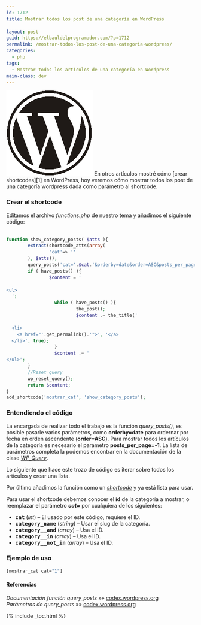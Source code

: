 ```yaml
---
id: 1712
title: Mostrar todos los post de una categoría en WordPress

layout: post
guid: https://elbauldelprogramador.com/?p=1712
permalink: /mostrar-todos-los-post-de-una-categoria-wordpress/
categories:
  - php
tags:
  - Mostrar todos los artículos de una categoría en Wordpress
main-class: dev
---
```

<img src="/assets/img/2013/07/wordpress.png" alt="mostrar todos los post de una categoría wordpress" width="231" height="228" class="thumbnail alignleft size-full wp-image-1757" />  
En otros artículos mostré cómo [crear shortcodes][1] en WordPress, hoy veremos cómo mostrar todos los post de una categoría wordpress dada como parámetro al shortcode.


<!--ad-->

### Crear el shortcode

Editamos el archivo *functions.php* de nuestro tema y añadimos el siguiente código:

```php

function show_category_posts( $atts ){
        extract(shortcode_atts(array(
                'cat'=> ''
        ), $atts));
        query_posts('cat='.$cat.'&orderby=date&order=ASC&posts_per_page=-1');
        if ( have_posts() ){
                $content = '

<ul>
  ';
                  while ( have_posts() ){
                          the_post();
                          $content .= the_title('

  <li>
    <a href="'.get_permalink().'">', '</a>
  </li>', true);
                  }
                  $content .= '
</ul>';
        }
        //Reset query
        wp_reset_query();
        return $content;
}
add_shortcode('mostrar_cat', 'show_category_posts');

```

### Entendiendo el código

La encargada de realizar todo el trabajo es la función *query_posts()*, es posible pasarle varios parámetros, como **orderby=date** para ordernar por fecha en orden ascendente (**order=ASC**). Para mostrar todos los artículos de la categoría es necesario el parámetro **posts\_per\_page=-1**. La lista de parámetros completa la podemos encontrar en la documentación de la clase *[WP_Query][2]*.

Lo siguiente que hace este trozo de código es iterar sobre todos los artículos y crear una lista.

Por último añadimos la función como un *[shortcode][3]* y ya está lista para usar.

Para usar el shortcode debemos conocer el **id** de la categoría a mostrar, o reemplazar el parámetro ***cat=*** por cualquiera de los siguientes:

* **<tt>cat</tt>** (*int*) &#8211; El usado por este código, requiere el ID.
* **<tt>category_name</tt>** (*string*) &#8211; Usar el slug de la categoría.
* **<tt>category__and</tt>** (*array*) &#8211; Usa el ID.
* **<tt>category__in</tt>** (*array*) &#8211; Usa el ID.
* **<tt>category__not_in</tt>** (*array*) &#8211; Usa el ID.

### Ejemplo de uso

```bash
[mostrar_cat cat="1"]

```

#### Referencias

*Documentación función query_posts* »» <a href="http://codex.wordpress.org/Function_Reference/query_posts" target="_blank">codex.wordpress.org</a>  
*Parámetros de query_posts* »» <a href="http://codex.wordpress.org/Class_Reference/WP_Query#Parameters" target="_blank">codex.wordpress.org</a>



 [1]: /como-crear-shortcodes-en-wordpress/
 [2]: http://codex.wordpress.org/Class_Reference/WP_Query#Parameters
 [3]: https://elbauldelprogramador.com/?s=shortcode

{% include _toc.html %}
